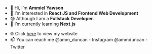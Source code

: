 - 👋 Hi, I’m **Ammiel Yawson**
- 👀 I’m interested in **React JS and Frontend Web Development**
- 😎 Although I am a **Fullstack Developer**.
- 🌱 I’m currently learning **Next.js**
<!-- - 💞️ I’m looking to collaborate on ... -->
- 🌐 Click [here](https://ammielyawson.netlify.app) to view my website
- 📫 You can reach me @amm_duncan - Instagram
                      @ammduncan - Twitter

<!---
AmmDuncan/AmmDuncan is a ✨ special ✨ repository because its `README.md` (this file) appears on your GitHub profile.
You can click the Preview link to take a look at your changes.
--->
